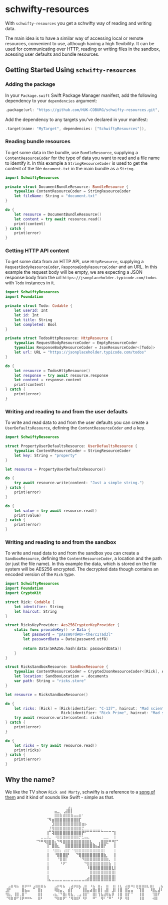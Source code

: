 # schwifty-resources

With `schwifty-resources` you get a schwifty way of reading and writing data.

The main idea is to have a similar way of accessing local or remote resources, convenient to use, although having a high flexibility.
It can be used for communicating over HTTP, reading or writing files in the sandbox, acessing user defaults and bundle resources.

## Getting Started Using `schwifty-resources`

### Adding the package

In your `Package.swift` Swift Package Manager manifest, add the following dependency to your `dependencies` argument:

```swift
.package(url: "https://github.com/HUK-COBURG/schwifty-resources.git", .branch("main")),
```

Add the dependency to any targets you've declared in your manifest:

```swift
.target(name: "MyTarget", dependencies: ["SchwiftyResources"]),
```

### Reading bundle resources

To get some data in the bundle, use `BundleResource`, supplying a `ContentResourceCoder` for the type of data you want to read and a file name to identify it.
In this example a `StringResourceCoder` is used to get the content of the file `document.txt` in the main bundle as a `String`.

```swift
import SchwiftyResources

private struct DocumentBundleResource: BundleResource {
    typealias ContentResourceCoder = StringResourceCoder
    let fileName: String = "document.txt"
}

do {
    let resource = DocumentBundleResource()
    let content = try await resource.read()
    print(content)
} catch {
    print(error)
}
```

### Getting HTTP API content

To get some data from an HTTP API, use `HttpResource`, supplying a `RequestBodyResourceCoder`, `ResponseBodyResourceCoder` and an URL.
In this example the request body will be empty, we are expecting a JSON response body from the url `https://jsonplaceholder.typicode.com/todos` with `Todo` instances in it.

```swift
import SchwiftyResources
import Foundation

private struct Todo: Codable {
    let userId: Int
    let id: Int
    let title: String
    let completed: Bool
}

private struct TodosHttpResource: HttpResource {
    typealias RequestBodyResourceCoder = EmptyResourceCoder
    typealias ResponseBodyResourceCoder = JsonResourceCoder<[Todo]>
    let url: URL = "https://jsonplaceholder.typicode.com/todos"
}

do {
    let resource = TodosHttpResource()
    let response = try await resource.response
    let content = response.content
    print(content)
} catch {
    print(error)
}
```

### Writing and reading to and from the user defaults

To write and read data to and from the user defaults you can create a `UserDefaultsResource`, defining the `ContentResourceCoder` and a key.

```swift
import SchwiftyResources

struct PropertyUserDefaultsResource: UserDefaultsResource {
    typealias ContentResourceCoder = StringResourceCoder
    let key: String = "property"
}

let resource = PropertyUserDefaultsResource()

do {
    try await resource.write(content: "Just a simple string.")
} catch {
    print(error)
}

do {
    let value = try await resource.read()
    print(value)
} catch {
    print(error)
}
```


### Writing and reading to and from the sandbox

To write and read data to and from the sandbox you can create a `SandboxResource`, defining the `ContentResourceCoder`, a location and the path (or just the file name).
In this example the data, which is stored on the file system will be AES256 encrypted. The decrypted data though contains an encoded version of the `Rick` type.

```swift
import SchwiftyResources
import Foundation
import CryptoKit

struct Rick: Codable {
    let identifier: String
    let haircut: String
}

struct RicksKeyProvider: Aes256CrypterKeyProvider {
    static func provideKey() -> Data {
        let password = "pAssW0rd#OF-the/c1Tad3l"
        let passwordData = Data(password.utf8)
        
        return Data(SHA256.hash(data: passwordData))
    }
}

struct RicksSandboxResource: SandboxResource {
    typealias ContentResourceCoder = CryptedJsonResourceCoder<[Rick], Aes256Crypter<RicksKeyProvider>>
    let location: SandboxLocation = .documents
    var path: String = "ricks.store"
}

let resource = RicksSandboxResource()

do {
    let ricks: [Rick] = [Rick(identifier: "C-137", haircut: "Mad scientist"),
                         Rick(identifier: "Rick Prime", haircut: "Mad scientist (short)")]
    try await resource.write(content: ricks)
} catch {
    print(error)
}

do {
    let ricks = try await resource.read()
    print(ricks)
} catch {
    print(error)
}
```

## Why the name?

We like the TV show `Rick and Morty`, schwifty is a reference to a [song of them](https://www.youtube.com/watch?v=I1188GO4p1E) and it kind of sounds like Swift - simple as that.


```
⠀⠀⠀⠀⠀⠀⠀⠀⠀⠀⠀⠀⠀⠀⠀⠀⠀⠀⠀⠀⠀⠀⠀⣠⡀⠀⠀⠀⠀⠀⠀⠀⠀⠀⠀⠀⠀⠀⠀⠀⠀⠀⠀⠀⠀⠀⠀⠀⠀⠀⠀⠀⠀⠀⠀⠀⠀⠀
⠀⠀⠀⠀⠀⠀⠀⠀⠀⠀⠀⠀⠀⠀⠀⠀⠀⠀⣤⣀⠀⢀⣼⣿⡇⠀⠀⠀⠀⠀⠀⠀⠀⠀⠀⠀⠀⠀⠀⠀⠀⠀⠀⠀⠀⠀⠀⠀⠀⠀⠀⠀⠀⠀⠀⠀⠀⠀
⠀⠀⠀⠀⠀⠀⠀⠀⠀⠀⠀⠀⠀⠀⠀⠀⠀⠀⣿⣿⣷⣾⣿⣿⣷⣤⣤⣶⠂⠀⠀⠀⠀⠀⠀⠀⠀⠀⠀⠀⠀⠀⠀⠀⠀⠀⠀⠀⠀⠀⠀⠀⠀⠀⠀⠀⠀⠀
⠀⠀⠀⠀⠀⠀⠀⠀⠀⠀⠀⠀⠀⠀⠀⠈⠻⣶⣿⣿⣿⣿⣿⣿⣿⣿⣿⡏⠀⠀⠀⠀⠀⠀⠀⠀⠀⠀⠀⠀⠀⠀⠀⠀⠀⠀⠀⠀⠀⠀⠀⠀⠀⠀⠀⠀⠀⠀
⠀⠀⠀⠀⠀⠀⠀⠀⠀⠀⠀⠀⠀⠀⠀⠀⠀⣹⣿⣿⣿⣿⣿⣿⣿⣿⣿⣿⣶⡦⠀⠀⠀⠀⠀⠀⠀⠀⠀⠀⠀⠀⠀⠀⠀⠀⠀⠀⠀⠀⠀⠀⠀⠀⠀⠀⠀⠀
⠀⠀⠀⠀⠀⠀⠀⠀⠀⠀⠀⠀⠀⠀⠀⠀⣘⣻⣿⣿⣿⣿⣿⣿⣿⣿⣿⣿⣍⣀⣀⣀⣀⣀⣀⡀⠀⠀⠀⠀⠀⠀⠀⠀⠀⠀⠀⠀⠀⠀⠀⠀⠀⠀⠀⠀⠀⠀
⠀⠀⠀⠀⠀⠀⠀⠀⠀⠀⠀⠀⠀⠀⠀⢸⠉⢽⣿⣿⣿⣿⣿⣿⣿⣿⣿⣿⡟⠋⠉⠉⠉⠉⠉⠉⠉⠉⠉⠉⡇⠀⠀⠀⠀⠀⠀⠀⠀⠀⠀⠀⠀⠀⠀⠀⠀⠀
⠀⠀⠀⠀⠀⠀⠀⠀⠀⠀⠀⠀⠀⣀⣀⣸⣀⠀⠸⣿⣿⣿⣿⣿⣿⣿⣿⡛⣃⣤⣄⠀⠀⠀⠀⠀⣀⣀⠀⠀⡇⠀⠀⠀⠀⠀⠀⠀⠀⠀⠀⠀⠀⠀⠀⠀⠀⠀
⠀⠀⠀⠀⠀⠀⠀⠀⠀⠀⠀⠈⠙⠛⠻⣿⣿⣿⣆⠙⠻⣿⣿⣿⣿⣿⣿⣿⣿⣿⣿⣧⡀⠀⢠⣿⣿⣟⠛⠛⡏⠁⠀⠀⠀⠀⠀⠀⠀⠀⠀⠀⠀⠀⠀⠀⠀⠀
⠀⠀⠀⠀⠀⠀⠀⠀⠀⠀⠀⠀⠀⠀⠀⢸⠉⣿⣿⣆⠀⠀⣿⣿⣿⣿⣿⣿⣿⣿⣿⣿⣿⣦⣼⣿⡟⠀⠀⠀⡇⠀⠀⠀⠀⠀⠀⠀⠀⠀⠀⠀⠀⠀⠀⠀⠀⠀
⠀⠀⠀⠀⠀⠀⠀⠀⠀⠀⠀⠀⠀⠀⠀⢸⠀⠘⣿⣿⡆⢰⣿⡏⠈⢻⣿⣿⣿⣿⣿⣿⣿⣿⣿⣿⡇⠀⠀⠀⡇⠀⠀⠀⠀⠀⠀⠀⠀⠀⠀⠀⠀⠀⠀⠀⠀⠀
⠀⠀⠀⠀⠀⠀⠀⠀⠀⠀⠀⠀⠀⠀⠀⢸⠀⠀⠘⣿⣿⣿⣿⠃⠀⠀⠙⣿⣿⣿⣿⣿⣿⣿⣿⣿⣷⡀⠀⠀⡇⠀⠀⠀⠀⠀⠀⠀⠀⠀⠀⠀⠀⠀⠀⠀⠀⠀
⠀⠀⠀⠀⠀⠀⠀⠀⠀⠀⠀⠀⠀⠀⠀⢸⠀⠀⠀⠘⣿⣿⡏⠀⠀⠀⠀⠈⠻⣿⣿⣿⣿⣿⣿⣿⣿⣷⡀⠀⡇⠀⠀⠀⠀⠀⠀⠀⠀⠀⠀⠀⠀⠀⠀⠀⠀⠀
⠀⠀⠀⠀⠀⠀⠀⠀⠀⠀⠀⠀⠀⠀⠀⢸⠀⠀⠀⠀⠘⠟⠁⠀⠀⠀⠀⠀⠀⠙⣿⣿⣿⣿⣿⣿⣿⣿⣷⠀⡇⠀⠀⠀⠀⠀⠀⠀⠀⠀⠀⠀⠀⠀⠀⠀⠀⠀
⠀⠀⠀⠀⠀⠀⠀⠀⠀⠀⠀⠀⠀⠀⠀⢸⠀⠀⠀⠀⠀⠀⠀⠀⠀⠀⠀⠀⠀⠀⠸⣿⣿⣿⣿⣿⣿⣿⣿⣇⡇⠀⠀⠀⠀⠀⠀⠀⠀⠀⠀⠀⠀⠀⠀⠀⠀⠀
⠀⠀⠀⠀⠀⠀⠀⠀⠀⠀⠀⠀⠀⠀⠀⢸⠀⠀⠀⠀⠀⠀⠀⠀⠀⠀⠀⠀⠀⠀⠀⣿⣿⣿⣿⣿⣿⣿⣿⣿⡇⠀⠀⠀⠀⠀⠀⠀⠀⠀⠀⠀⠀⠀⠀⠀⠀⠀
⠀⠀⠀⠀⠀⠀⠀⠀⠀⠀⠀⠀⠀⠀⠀⢸⠀⠀⠀⠀⠀⠀⠀⠀⠀⠀⠀⠀⠀⠀⣠⣿⣿⣿⣿⣿⣿⣿⣿⣿⡇⠀⠀⠀⠀⠀⠀⠀⠀⠀⠀⠀⠀⠀⠀⠀⠀⠀
⠀⠀⠀⠀⠀⠀⠀⠀⠀⠀⠀⠀⠀⠀⠀⠘⠓⠒⠒⠒⠒⠒⠒⠒⠒⠒⠒⠒⠒⠚⠛⠛⠛⠛⠛⠛⠛⠛⠛⠛⠃⠀⠀⠀⠀⠀⠀⠀⠀⠀⠀⠀⠀⠀⠀⠀⠀⠀
⠀⣠⣶⢶⣦⠀⣶⡶⠶⠆⣠⣶⣶⣶⣦⠀⠀⠀⣠⡶⢶⣦⠀⢀⣴⡶⣶⣦⢀⣶⠀⠰⣦⠀⣶⡄⠀⣶⠀⢰⡆⢰⣆⠀⣴⣶⠶⡆⣶⣶⣶⣶⣆⣶⡆⠀⢀⣦
⣸⡟⠀⠀⠀⠀⣿⣦⣤⠀⠉⠀⣿⡆⠀⠀⠀⠀⢿⣷⣤⡀⠀⣾⡏⠀⠀⠁⢸⣿⣤⣴⣿⡆⣿⡇⢠⣿⠀⣸⡇⢸⣿⠀⣿⣥⣤⠀⠈⢹⣿⠀⠀⠸⣿⣄⣼⠇
⢻⣧⡀⢸⣿⢀⣿⠉⠀⠀⠀⠀⣿⡇⠀⠀⠀⠠⣦⡈⠙⣿⡆⢿⣧⡀⢀⣠⢸⣿⠉⠀⣿⡇⢹⣧⣼⢿⣦⡿⠀⢸⣿⠀⣿⡏⠉⠀⠀⢸⣿⠀⠀⠀⢹⣿⠏⠀
⠈⠻⠿⠿⠋⠸⠟⠛⠛⠓⠀⠀⠿⠃⠀⠀⠀⠀⠙⠿⠿⠟⠁⠈⠻⠿⠿⠃⠘⠟⠀⠀⠛⠁⠀⠻⠃⠈⠛⠁⠀⠘⠟⠀⠻⠇⠀⠀⠀⠸⠿⠀⠀⠀⠺⠿⠀⠀
``` 
